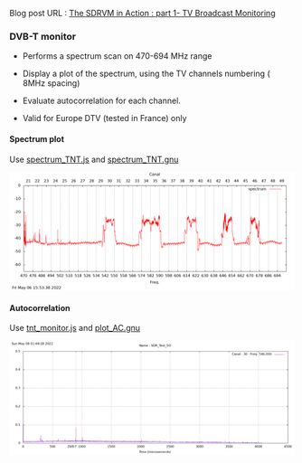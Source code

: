 
Blog post URL : [The SDRVM in Action : part 1- TV Broadcast Monitoring](https://www.sdrtechnologies.fr/applied-sdrvm-part-1-low-cost-tv-broadcast-monitoring/)



### DVB-T monitor

- Performs a spectrum scan on 470-694 MHz range

- Display a plot of the spectrum, using the TV channels numbering ( 8MHz spacing)

- Evaluate autocorrelation for each channel.

- Valid for Europe DTV (tested in France) only


#### Spectrum plot

Use [spectrum_TNT.js](spectrum_TNT.js) and [spectrum_TNT.gnu](spectrum_TNT.gnu)

![spectrum_TNT](spectrum_TNT.png)

#### Autocorrelation

Use [tnt_monitor.js](tnt_monitor.js) and [plot_AC.gnu](plot_AC.gnu)

![autocorrelation](AC_F546.000.png)
